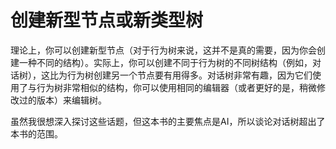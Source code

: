 # 创建新型节点或新类型树

理论上，你可以创建新型节点（对于行为树来说，这并不是真的需要，因为你会创建一种不同的结构）。实际上，你可以创建不同于行为树的不同树结构（例如，对话树），这比为行为树创建另一个节点要有用得多。对话树非常有趣，因为它们使用了与行为树非常相似的结构，你可以使用相同的编辑器（或者更好的是，稍微修改过的版本）来编辑树。

虽然我很想深入探讨这些话题，但这本书的主要焦点是AI，所以谈论对话树超出了本书的范围。
